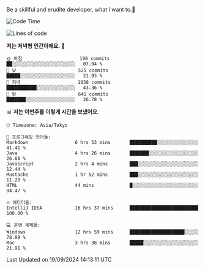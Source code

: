 Be a skillful and erudite developer, what I want to.👶

<!--START_SECTION:waka-->
![Code Time](http://img.shields.io/badge/Code%20Time-1%2C279%20hrs%2043%20mins-blue)

![Lines of code](https://img.shields.io/badge/%EC%A0%80%EB%8A%94%20%EC%97%AC%ED%83%9C%EA%B9%8C%EC%A7%80%20-878.2%20thousand%20%EC%A4%84%EC%9D%98%20%EC%BD%94%EB%93%9C%EB%A5%BC%20%EC%9E%91%EC%84%B1%ED%96%88%EC%96%B4%EC%9A%94.-blue)

**저는 저녁형 인간이에요. 🦉** 

```text
🌞 아침                     190 commits         ██░░░░░░░░░░░░░░░░░░░░░░░   07.94 % 
🌆 낮　                     525 commits         █████░░░░░░░░░░░░░░░░░░░░   21.93 % 
🌃 저녁                     1038 commits        ███████████░░░░░░░░░░░░░░   43.36 % 
🌙 밤　                     641 commits         ███████░░░░░░░░░░░░░░░░░░   26.78 % 
```


📊 **저는 이번주를 이렇게 시간을 보냈어요.** 

```text
🕑︎ Timezone: Asia/Tokyo

💬 프로그래밍 언어들: 
Markdown                 6 hrs 53 mins       ██████████░░░░░░░░░░░░░░░   41.41 % 
Java                     4 hrs 26 mins       ███████░░░░░░░░░░░░░░░░░░   26.68 % 
JavaScript               2 hrs 4 mins        ███░░░░░░░░░░░░░░░░░░░░░░   12.44 % 
Mustache                 1 hr 52 mins        ███░░░░░░░░░░░░░░░░░░░░░░   11.28 % 
HTML                     44 mins             █░░░░░░░░░░░░░░░░░░░░░░░░   04.47 % 

🔥 에디터들: 
IntelliJ IDEA            16 hrs 37 mins      █████████████████████████   100.00 % 

💻 운영 체제들: 
Windows                  12 hrs 59 mins      ████████████████████░░░░░   78.09 % 
Mac                      3 hrs 38 mins       █████░░░░░░░░░░░░░░░░░░░░   21.91 % 
```


 Last Updated on 19/09/2024 14:13:11 UTC
<!--END_SECTION:waka-->
